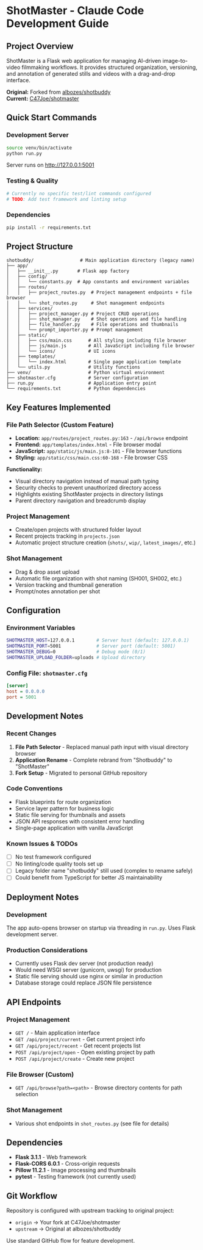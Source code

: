 # ShotMaster - Claude Code Development Guide

## Project Overview
ShotMaster is a Flask web application for managing AI-driven image-to-video filmmaking workflows. It provides structured organization, versioning, and annotation of generated stills and videos with a drag-and-drop interface.

**Original:** Forked from [albozes/shotbuddy](https://github.com/albozes/shotbuddy)  
**Current:** [C47Joe/shotmaster](https://github.com/C47Joe/shotmaster)

## Quick Start Commands

### Development Server
```bash
source venv/bin/activate
python run.py
```
Server runs on http://127.0.0.1:5001

### Testing & Quality
```bash
# Currently no specific test/lint commands configured
# TODO: Add test framework and linting setup
```

### Dependencies
```bash
pip install -r requirements.txt
```

## Project Structure

```
shotbuddy/                 # Main application directory (legacy name)
├── app/
│   ├── __init__.py       # Flask app factory
│   ├── config/
│   │   └── constants.py  # App constants and environment variables
│   ├── routes/
│   │   ├── project_routes.py  # Project management endpoints + file browser
│   │   └── shot_routes.py     # Shot management endpoints
│   ├── services/
│   │   ├── project_manager.py # Project CRUD operations
│   │   ├── shot_manager.py    # Shot operations and file handling
│   │   ├── file_handler.py    # File operations and thumbnails
│   │   └── prompt_importer.py # Prompt management
│   ├── static/
│   │   ├── css/main.css      # All styling including file browser
│   │   ├── js/main.js        # All JavaScript including file browser
│   │   └── icons/            # UI icons
│   ├── templates/
│   │   └── index.html        # Single page application template
│   └── utils.py              # Utility functions
├── venv/                     # Python virtual environment
├── shotmaster.cfg            # Server configuration
├── run.py                    # Application entry point
└── requirements.txt          # Python dependencies
```

## Key Features Implemented

### File Path Selector (Custom Feature)
- **Location:** `app/routes/project_routes.py:163` - `/api/browse` endpoint
- **Frontend:** `app/templates/index.html` - File browser modal
- **JavaScript:** `app/static/js/main.js:8-101` - File browser functions
- **Styling:** `app/static/css/main.css:60-168` - File browser CSS

**Functionality:**
- Visual directory navigation instead of manual path typing
- Security checks to prevent unauthorized directory access
- Highlights existing ShotMaster projects in directory listings
- Parent directory navigation and breadcrumb display

### Project Management
- Create/open projects with structured folder layout
- Recent projects tracking in `projects.json`
- Automatic project structure creation (`shots/`, `wip/`, `latest_images/`, etc.)

### Shot Management
- Drag & drop asset upload
- Automatic file organization with shot naming (SH001, SH002, etc.)
- Version tracking and thumbnail generation
- Prompt/notes annotation per shot

## Configuration

### Environment Variables
```bash
SHOTMASTER_HOST=127.0.0.1        # Server host (default: 127.0.0.1)
SHOTMASTER_PORT=5001             # Server port (default: 5001)
SHOTMASTER_DEBUG=0               # Debug mode (0/1)
SHOTMASTER_UPLOAD_FOLDER=uploads # Upload directory
```

### Config File: `shotmaster.cfg`
```ini
[server]
host = 0.0.0.0
port = 5001
```

## Development Notes

### Recent Changes
1. **File Path Selector** - Replaced manual path input with visual directory browser
2. **Application Rename** - Complete rebrand from "Shotbuddy" to "ShotMaster"
3. **Fork Setup** - Migrated to personal GitHub repository

### Code Conventions
- Flask blueprints for route organization
- Service layer pattern for business logic  
- Static file serving for thumbnails and assets
- JSON API responses with consistent error handling
- Single-page application with vanilla JavaScript

### Known Issues & TODOs
- [ ] No test framework configured
- [ ] No linting/code quality tools set up
- [ ] Legacy folder name "shotbuddy" still used (complex to rename safely)
- [ ] Could benefit from TypeScript for better JS maintainability

## Deployment Notes

### Development
The app auto-opens browser on startup via threading in `run.py`. Uses Flask development server.

### Production Considerations
- Currently uses Flask dev server (not production ready)
- Would need WSGI server (gunicorn, uwsgi) for production
- Static file serving should use nginx or similar in production
- Database storage could replace JSON file persistence

## API Endpoints

### Project Management
- `GET /` - Main application interface
- `GET /api/project/current` - Get current project info
- `GET /api/project/recent` - Get recent projects list
- `POST /api/project/open` - Open existing project by path
- `POST /api/project/create` - Create new project

### File Browser (Custom)
- `GET /api/browse?path=<path>` - Browse directory contents for path selection

### Shot Management
- Various shot endpoints in `shot_routes.py` (see file for details)

## Dependencies
- **Flask 3.1.1** - Web framework
- **Flask-CORS 6.0.1** - Cross-origin requests
- **Pillow 11.2.1** - Image processing and thumbnails
- **pytest** - Testing framework (not currently used)

## Git Workflow
Repository is configured with upstream tracking to original project:
- `origin` → Your fork at C47Joe/shotmaster
- `upstream` → Original at albozes/shotbuddy

Use standard GitHub flow for feature development.